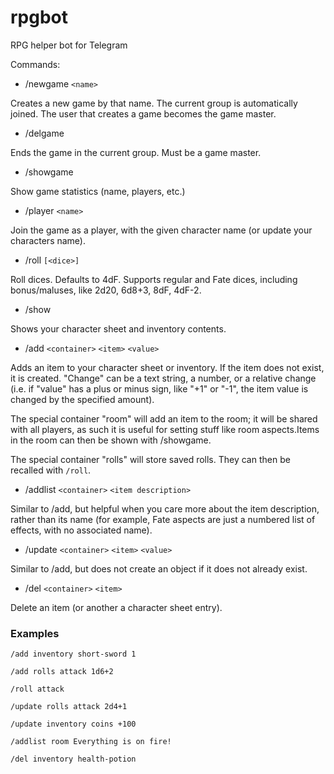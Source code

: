 # rpgbot
RPG helper bot for Telegram

Commands:

  - /newgame `<name>`

Creates a new game by that name. The current group is automatically joined. The user that creates a game becomes the game master.

  - /delgame

Ends the game in the current group. Must be a game master.

  - /showgame

Show game statistics (name, players, etc.)

  - /player `<name>`

Join the game as a player, with the given character name (or update your characters name).

  - /roll `[<dice>]`

Roll dices. Defaults to 4dF. Supports regular and Fate dices, including bonus/maluses, like 2d20, 6d8+3, 8dF, 4dF-2.

  - /show

Shows your character sheet and inventory contents.

  - /add `<container>` `<item>` `<value>`

Adds an item to your character sheet or inventory. If the item does not exist, it is created. "Change" can be a text string, a number, or a relative change (i.e. if "value" has a plus or minus sign, like "+1" or "-1", the item value is changed by the specified amount).

The special container "room" will add an item to the room; it will be shared with all players, as such it is useful for setting stuff like room aspects.Items in the room can then be shown with /showgame.

The special container "rolls" will store saved rolls. They can then be recalled with `/roll`.

  - /addlist `<container>` `<item description>`

Similar to /add, but helpful when you care more about the item description, rather than its name (for example, Fate aspects are just a numbered list of effects, with no associated name).

  - /update `<container>` `<item>` `<value>`

Similar to /add, but does not create an object if it does not already exist.

  - /del `<container>` `<item>`

Delete an item (or another a character sheet entry). 

### Examples

`/add inventory short-sword 1`

`/add rolls attack 1d6+2`

`/roll attack`

`/update rolls attack 2d4+1`

`/update inventory coins +100`

`/addlist room Everything is on fire!`

`/del inventory health-potion`

